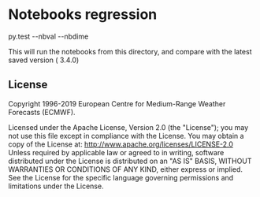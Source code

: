 
Notebooks regression 
====================

py.test --nbval --nbdime

This will run the notebooks from this directory, and compare with the latest saved version ( 3.4.0)


License
-------

Copyright 1996-2019 European Centre for Medium-Range Weather Forecasts (ECMWF).

Licensed under the Apache License, Version 2.0 (the "License"); you may not use this file except in compliance with the License. You may obtain a copy of the License at: http://www.apache.org/licenses/LICENSE-2.0 Unless required by applicable law or agreed to in writing, software distributed under the License is distributed on an "AS IS" BASIS, WITHOUT WARRANTIES OR CONDITIONS OF ANY KIND, either express or implied. See the License for the specific language governing permissions and limitations under the License.
